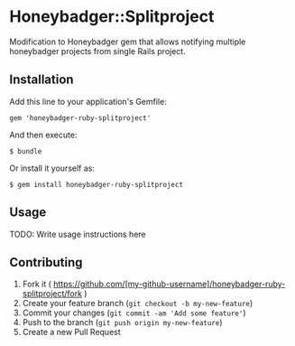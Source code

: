 # Honeybadger::Splitproject

Modification to Honeybadger gem that allows notifying multiple honeybadger projects from single Rails project.

## Installation

Add this line to your application's Gemfile:

    gem 'honeybadger-ruby-splitproject'

And then execute:

    $ bundle

Or install it yourself as:

    $ gem install honeybadger-ruby-splitproject

## Usage

TODO: Write usage instructions here

## Contributing

1. Fork it ( https://github.com/[my-github-username]/honeybadger-ruby-splitproject/fork )
2. Create your feature branch (`git checkout -b my-new-feature`)
3. Commit your changes (`git commit -am 'Add some feature'`)
4. Push to the branch (`git push origin my-new-feature`)
5. Create a new Pull Request

